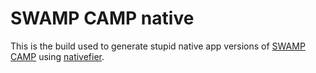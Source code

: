 # SWAMP CAMP native

This is the build used to generate stupid native app versions of [SWAMP CAMP](https://swamp.camp) using [nativefier](https://github.com/nativefier).
